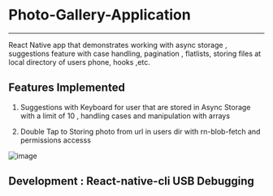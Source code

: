 # Photo-Gallery-Application
----------------

React Native app that demonstrates working with async storage , suggestions feature with case handling, pagination , flatlists, storing files at local directory of users phone, hooks ,etc.

##  Features Implemented

1) Suggestions with Keyboard for user that are stored in Async Storage with a limit of 10 , handling cases and manipulation with arrays


2)  Double Tap to Storing photo from url in users dir with rn-blob-fetch and permissions accesss


![image](https://res.cloudinary.com/df2q7cryi/image/upload/v1624462276/WhatsApp_Image_2021-06-23_at_8.51.38_PM_twoxup.jpg)


## Development  : React-native-cli USB Debugging
